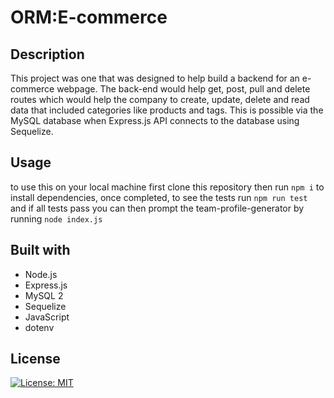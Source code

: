 # ORM:E-commerce

## Description
This project was one that was designed to help build a backend for an e-commerce webpage. The back-end would help get, post, pull and delete routes which would help the company to create, update, delete and read data that included categories like products and tags. This is possible via the MySQL database when Express.js API connects to the database using Sequelize.
## Usage
to use this on your local machine first clone this repository then run ```npm i``` to install dependencies, once completed, to see the tests run ```npm run test``` and if all tests pass you can then prompt the team-profile-generator by running ```node index.js```
## Built with
* Node.js
* Express.js
* MySQL 2
* Sequelize
* JavaScript
* dotenv
## License
 [![License: MIT](https://img.shields.io/badge/License-MIT-orange.svg)](https://opensource.org/licenses/MIT)
